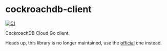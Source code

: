 # cockroachdb-client
[![CI](https://github.com/mmontes11/cockroachdb-client/actions/workflows/ci.yml/badge.svg)](https://github.com/mmontes11/cockroachdb-client/actions/workflows/ci.yml)

CockroachDB Cloud Go client.

Heads up, this library is no longer maintained, use the [official](https://github.com/cockroachdb/cockroach-cloud-sdk-go) one instead.
